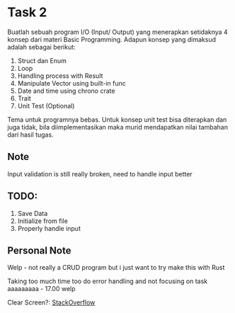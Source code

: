 # Task 2

Buatlah sebuah program I/O (Input/ Output) yang menerapkan setidaknya 4 konsep dari
materi Basic Programming. Adapun konsep yang dimaksud adalah sebagai berikut:
1. Struct dan Enum
2. Loop
3. Handling process with Result<T>
4. Manipulate Vector using built-in func
5. Date and time using chrono crate
6. Trait
7. Unit Test (Optional)

Tema untuk programnya bebas. Untuk konsep unit test bisa diterapkan dan juga tidak, bila
diimplementasikan maka murid mendapatkan nilai tambahan dari hasil tugas.

## Note
Input validation is still really broken, need to handle input better

## TODO:
1. Save Data
2. Initialize from file
3. Properly handle input

## Personal Note
Welp - not really a CRUD program but i just want to try make this with Rust

Taking too much time too do error handling and not focusing on task aaaaaaaaa - 17.00 welp

Clear Screen?: [StackOverflow](https://stackoverflow.com/questions/34837011/how-to-clear-the-terminal-screen-in-rust-after-a-new-line-is-printed)